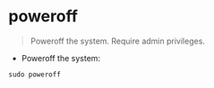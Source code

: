# poweroff

> Poweroff the system.
> Require admin privileges.

- Poweroff the system:

`sudo poweroff`
